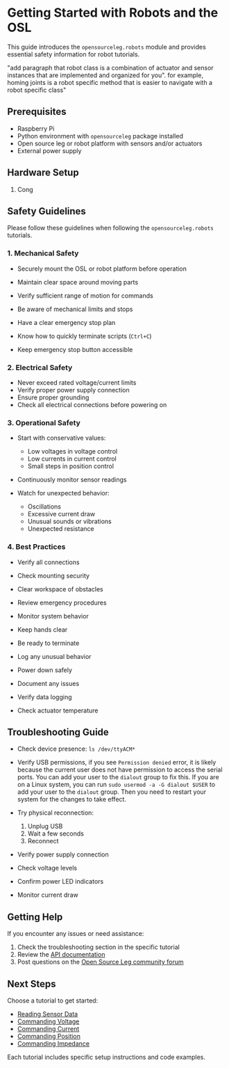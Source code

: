 # Getting Started with Robots and the OSL

This guide introduces the `opensourceleg.robots` module and provides essential safety information for robot tutorials.

"add paragraph that robot class is a combination of actuator and sensor instances that are implemented and organized for you". for example, homing joints is a robot specific method that is easier to navigate with a robot specific class"

## Prerequisites

- Raspberry Pi
- Python environment with `opensourceleg` package installed
- Open source leg or robot platform with sensors and/or actuators
- External power supply

## Hardware Setup

1. Cong

## Safety Guidelines

Please follow these guidelines when following the `opensourceleg.robots` tutorials.

### 1. Mechanical Safety

- Securely mount the OSL or robot platform before operation
- Maintain clear space around moving parts
- Verify sufficient range of motion for commands
- Be aware of mechanical limits and stops

- Have a clear emergency stop plan
- Know how to quickly terminate scripts (`Ctrl+C`)
- Keep emergency stop button accessible

### 2. Electrical Safety

- Never exceed rated voltage/current limits
- Verify proper power supply connection
- Ensure proper grounding
- Check all electrical connections before powering on

### 3. Operational Safety

- Start with conservative values:

    - Low voltages in voltage control
    - Low currents in current control
    - Small steps in position control

- Continuously monitor sensor readings
- Watch for unexpected behavior:
    - Oscillations
    - Excessive current draw
    - Unusual sounds or vibrations
    - Unexpected resistance

### 4. Best Practices

- Verify all connections
- Check mounting security
- Clear workspace of obstacles
- Review emergency procedures

- Monitor system behavior
- Keep hands clear
- Be ready to terminate
- Log any unusual behavior

- Power down safely
- Document any issues
- Verify data logging
- Check actuator temperature

## Troubleshooting Guide

- Check device presence: `ls /dev/ttyACM*`
- Verify USB permissions, if you see `Permission denied` error, it is likely because the current user does not have permission to access the serial ports. You can add your user to the `dialout` group to fix this. If you are on a Linux system, you can run `sudo usermod -a -G dialout $USER` to add your user to the `dialout` group. Then you need to restart your system for the changes to take effect.

- Try physical reconnection:

    1.  Unplug USB
    2.  Wait a few seconds
    3.  Reconnect

- Verify power supply connection
- Check voltage levels
- Confirm power LED indicators
- Monitor current draw

## Getting Help

If you encounter any issues or need assistance:

1. Check the troubleshooting section in the specific tutorial
2. Review the [API documentation](../../api/actuators/actuators.md)
3. Post questions on the [Open Source Leg community forum](https://opensourceleg.org/community)

## Next Steps

Choose a tutorial to get started:

- [Reading Sensor Data](reading_sensor_data.md)
- [Commanding Voltage](commanding_voltage.md)
- [Commanding Current](commanding_current.md)
- [Commanding Position](commanding_position.md)
- [Commanding Impedance](commanding_impedance.md)

Each tutorial includes specific setup instructions and code examples.
